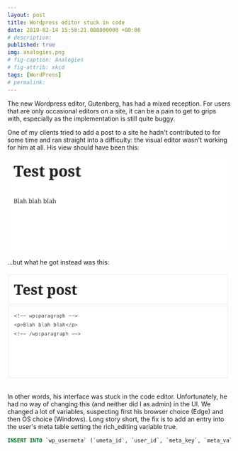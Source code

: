 ```yaml
---
layout: post
title: Wordpress editor stuck in code
date: 2019-02-14 15:58:21.000000000 +00:00
# description: 
published: true
img: analogies.png
# fig-caption: Analogies
# fig-attrib: xkcd
tags: [WordPress]
# permalink: 
---
```

The new Wordpress editor, Gutenberg, has had a mixed reception. For users that are only occasional editors on a site, it can be a pain to get to grips with, especially as the implementation is still quite buggy.

One of my clients tried to add a post to a site he hadn't contributed to for some time and ran straight into a difficulty: the visual editor wasn't working for him at all. His view should have been this:

![should](/assets/img/Screenshot-2019-02-14-at-16.06.03.png)

...but what he got instead was this:

![did](/assets/img/Screenshot-2019-02-14-at-16.07.36.png)

In other words, his interface was stuck in the code editor. Unfortunately, he had no way of changing this (and neither did I as admin) in the UI. We changed a lot of variables, suspecting first his browser choice (Edge) and then OS choice (Windows). Long story short, the fix is to add an entry into the user's meta table setting the rich_editing variable true.

```sql
INSERT INTO `wp_usermeta` (`umeta_id`, `user_id`, `meta_key`, `meta_value`) VALUES (NULL, '999', 'rich_editing', 'true')
```